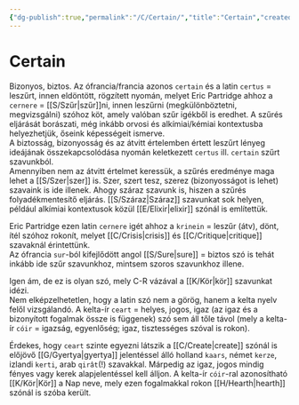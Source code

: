 ```yaml
---
{"dg-publish":true,"permalink":"/C/Certain/","title":"Certain","created":"2023-11-19T03:01","updated":"2024-10-25T16:17"}
---
```



# Certain

Bizonyos, biztos. Az ófrancia/francia azonos `certain` és a latin `certus` = leszűrt, innen eldöntött, rögzített nyomán, melyet Eric Partridge ahhoz a `cernere` = [[S/Szűr\|szűr]]ni, innen leszűrni (megkülönböztetni, megvizsgálni) szóhoz köt, amely valóban szűr igékből is eredhet. A szűrés eljárását borászati, még inkább orvosi és alkímiai/kémiai kontextusba helyezhetjük, őseink képességeit ismerve.  
A biztosság, bizonyosság és az átvitt értelemben értett leszűrt lényeg ideájának összekapcsolódása nyomán keletkezett `certus` ill. `certain` szűrt szavunkból.  
Amennyiben nem az átvitt értelmet keressük, a szűrés eredménye maga lehet a [[S/Szer\|szer]] is. Szer, szert tesz, szerez (bizonyosságot is lehet) szavaink is ide illenek. Ahogy száraz szavunk is, hiszen a szűrés folyadékmentesítő eljárás. [[S/Száraz\|Száraz]] szavunkat sok helyen, például alkímiai kontextusok közül [[E/Elixir\|elixir]] szónál is említettük.  

Eric Partridge ezen latin `cernere` igét ahhoz a `krinein` = leszűr (átv), dönt, ítél szóhoz rokonít, melyet [[C/Crisis\|crisis]] és [[C/Critique\|critique]] szavaknál érintettünk.  
Az ófrancia `sur`-ból kifejlődött angol [[S/Sure\|sure]] = biztos szó is tehát inkább ide szűr szavunkhoz, mintsem szoros szavunkhoz illene.  

Igen ám, de ez is olyan szó, mely C-R vázával a [[K/Kör\|kör]] szavunkat idézi.  
Nem elképzelhetetlen, hogy a latin szó nem a görög, hanem a kelta nyelv felől vizsgálandó. A kelta-ír `ceart` = helyes, jogos, igaz (az igaz és a bizonyított fogalmak össze is függenek) szó sem áll tőle távol (mely a kelta-ír `cóir` = igazság, egyenlőség; igaz, tisztességes szóval is rokon).  

Érdekes, hogy `ceart` szinte egyezni látszik a [[C/Create\|create]] szónál is előjövő [[G/Gyertya\|gyertya]] jelentéssel álló holland `kaars`, német `kerze`, izlandi `kerti`, arab `qirât`(!) szavakkal. Márpedig az igaz, jogos mindig fényes vagy kerek alapjelentéssel kell álljon. A kelta-ír `cóir`-ral azonosítható [[K/Kör\|Kör]] a Nap neve, mely ezen fogalmakkal rokon [[H/Hearth\|hearth]] szónál is szóba került.  

  